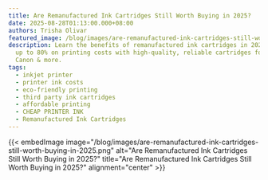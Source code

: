 ```yaml
---
title: Are Remanufactured Ink Cartridges Still Worth Buying in 2025?
date: 2025-08-28T01:13:00.000+08:00
authors: Trisha Olivar
featured_image: /blog/images/are-remanufactured-ink-cartridges-still-worth-buying-in-2025.png
description: Learn the benefits of remanufactured ink cartridges in 2025. Save
  up to 80% on printing costs with high-quality, reliable cartridges for HP,
  Canon & more.
tags:
  - inkjet printer
  - printer ink costs
  - eco-friendly printing
  - third party ink cartridges
  - affordable printing
  - CHEAP PRINTER INK
  - Remanufactured Ink Cartridges
---
```

{{< embedImage image="/blog/images/are-remanufactured-ink-cartridges-still-worth-buying-in-2025.png" alt="Are Remanufactured Ink Cartridges Still Worth Buying in 2025?" title="Are Remanufactured Ink Cartridges Still Worth Buying in 2025?" alignment="center" >}}
